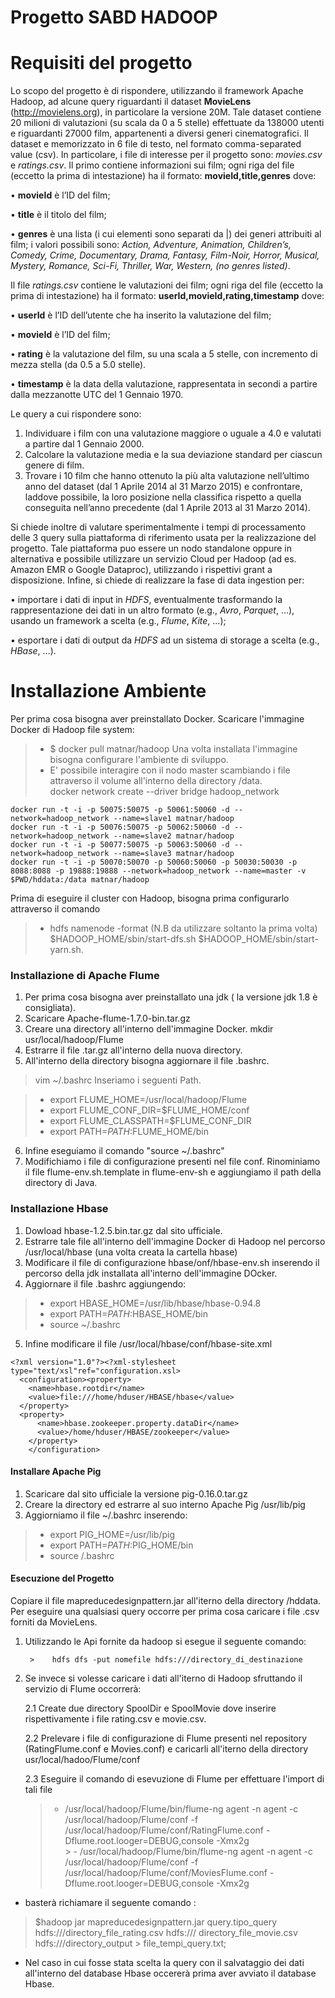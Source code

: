# Progetto SABD HADOOP

# Requisiti del progetto

Lo scopo del progetto è di rispondere, utilizzando il framework Apache Hadoop, ad alcune query riguardanti il dataset **MovieLens** (http://movielens.org), in particolare la versione 20M. 
Tale dataset contiene 20 milioni di valutazioni (su scala da 0 a 5 stelle) effettuate da 138000 utenti e riguardanti 27000 film, appartenenti a diversi generi cinematografici.
Il dataset e memorizzato in 6 file di testo, nel formato comma-separated value (csv). In particolare, i file di interesse per il progetto sono: *movies.csv* e *ratings.csv*. Il primo contiene informazioni sui film; ogni riga del file (eccetto la prima di intestazione) ha il formato:
**movieId,title,genres** dove:

• **movieId** è l’ID del film; 

• **title** è il titolo del film; 

• **genres** è una lista (i cui elementi sono separati da |) dei generi attribuiti al film; 
i valori possibili sono:
*Action, Adventure, Animation, Children’s, Comedy, Crime, Documentary,
Drama, Fantasy, Film-Noir, Horror, Musical, Mystery, Romance, Sci-Fi,
Thriller, War, Western, (no genres listed)*.

Il file *ratings.csv* contiene le valutazioni dei film; ogni riga del file (eccetto la prima di intestazione)
ha il formato:
**userId,movieId,rating,timestamp**
dove:

• **userId** è l’ID dell’utente che ha inserito la valutazione del film; 

• **movieId** è l’ID del film; 

• **rating** è la valutazione del film, su una scala a 5 stelle, con incremento di mezza stella (da 0.5 a 5.0 stelle).

• **timestamp** è la data della valutazione, rappresentata in secondi a partire dalla mezzanotte UTC del 1 Gennaio 1970.

Le query a cui rispondere sono:
1. Individuare i film con una valutazione maggiore o uguale a 4.0 e valutati a partire dal 1 Gennaio 2000.
2. Calcolare la valutazione media e la sua deviazione standard per ciascun genere di film.
3. Trovare i 10 film che hanno ottenuto la più alta valutazione nell’ultimo anno del dataset (dal 1 Aprile 
2014 al 31 Marzo 2015) e confrontare, laddove possibile, la loro posizione nella classifica rispetto a
quella conseguita nell’anno precedente (dal 1 Aprile 2013 al 31 Marzo 2014).

Si chiede inoltre di valutare sperimentalmente i tempi di processamento delle 3 query sulla piattaforma
di riferimento usata per la realizzazione del progetto. Tale piattaforma puo essere un nodo standalone oppure 
in alternativa e possibile utilizzare un servizio Cloud per Hadoop (ad es. Amazon EMR o Google Dataproc), 
utilizzando i rispettivi grant a disposizione.
Infine, si chiede di realizzare la fase di data ingestion per:

• importare i dati di input in *HDFS*, eventualmente trasformando la rappresentazione dei dati in un altro
formato (e.g., *Avro*, *Parquet*, ...), usando un framework a scelta (e.g., *Flume*, *Kite*, ...);

• esportare i dati di output da *HDFS* ad un sistema di storage a scelta (e.g., *HBase*, ...).

# Installazione Ambiente
Per prima cosa bisogna aver preinstallato Docker.
Scaricare l'immagine Docker di Hadoop file system:
> - $ docker pull matnar/hadoop
Una volta installata l'immagine bisogna configurare l'ambiente di sviluppo.
> - E' possibile interagire con il nodo master scambiando i file attraverso il volume all'interno della directory /data.   
    docker network create --driver bridge hadoop_network

	docker run -t -i -p 50075:50075 -p 50061:50060 -d --network=hadoop_network --name=slave1 matnar/hadoop
	docker run -t -i -p 50076:50075 -p 50062:50060 -d --network=hadoop_network --name=slave2 matnar/hadoop
	docker run -t -i -p 50077:50075 -p 50063:50060 -d --network=hadoop_network --name=slave3 matnar/hadoop
	docker run -t -i -p 50070:50070 -p 50060:50060 -p 50030:50030 -p 8088:8088 -p 19888:19888 --network=hadoop_network --name=master -v $PWD/hddata:/data matnar/hadoop
Prima di eseguire il cluster con Hadoop, bisogna prima configurarlo attraverso il comando 
 > - hdfs namenode -format  (N.B da utilizzare soltanto la prima volta)
	$HADOOP_HOME/sbin/start-dfs.sh
	$HADOOP_HOME/sbin/start-yarn.sh.
### Installazione di Apache Flume
1. Per prima cosa bisogna aver preinstallato una jdk ( la versione jdk 1.8 è consigliata).
2. Scaricare Apache-flume-1.7.0-bin.tar.gz
3. Creare una directory all'interno dell'immagine Docker. 
    mkdir usr/local/hadoop/Flume
4. Estrarre il file .tar.gz all'interno della nuova directory.
5. All'interno della directory bisogna aggiornare il file .bashrc.
 
 > vim ~/.bashrc
 Inseriamo i seguenti Path.
 
 > - export FLUME_HOME=/usr/local/hadoop/Flume
 > - export FLUME_CONF_DIR=$FLUME_HOME/conf
 > - export FLUME_CLASSPATH=$FLUME_CONF_DIR
 > - export PATH=$PATH:$FLUME_HOME/bin
6. Infine eseguiamo il comando "source ~/.bashrc"
7. Modifichiamo i file di configurazione presenti nel file conf. Rinominiamo il file flume-env.sh.template in flume-env-sh e aggiungiamo il path della directory di Java.
### Installazione Hbase
1. Dowload hbase-1.2.5.bin.tar.gz dal sito ufficiale.
2. Estrarre tale file all'interno dell'immagine Docker di Hadoop nel percorso /usr/local/hbase (una volta creata la cartella hbase)
3. Modificare il file di configurazione hbase/onf/hbase-env.sh inserendo il percorso della jdk installata all'interno dell'immagine DOcker.
4. Aggiornare il file .bashrc aggiungendo:
  > - export HBASE_HOME=/usr/lib/hbase/hbase-0.94.8
  > - export PATH=$PATH:$HBASE_HOME/bin
  > - source ~/.bashrc
5. Infine modificare il file /usr/local/hbase/conf/hbase-site.xml
 
 <pre><code>&lt;?xml version="1.0"?&gt;&lt;?xml-stylesheet type="text/xsl"ref="configuration.xsl&gt;
  &lt;configuration&gt;&lt;property&gt;
    &lt;name&gt;hbase.rootdir&lt;/name&gt;
    &lt;value&gt;file:///home/hduser/HBASE/hbase&lt;/value&gt;
  &lt;/property&gt;
  &lt;property&gt;
      &lt;name&gt;hbase.zookeeper.property.dataDir&lt;/name&gt;
      &lt;value&gt;/home/hduser/HBASE/zookeeper&lt;/value&gt;
    &lt;/property&gt;
    &lt;/configuration&gt;</code></pre>
    

#### Installare Apache Pig
1. Scaricare dal sito ufficiale la versione pig-0.16.0.tar.gz
2. Creare la directory ed estrarre al suo interno Apache Pig /usr/lib/pig
3. Aggiorniamo il file ~/.bashrc inserendo:
  > - export PIG_HOME=/usr/lib/pig
  > - export PATH=$PATH:$PIG_HOME/bin
  > - source /.bashrc

#### Esecuzione del Progetto
 Copiare il file mapreducedesignpattern.jar all'iterno della directory /hddata.
 Per eseguire una qualsiasi query occorre per prima cosa caricare i file .csv forniti da MovieLens.

1. Utilizzando le Api fornite da hadoop si esegue il seguente comando:
    
    	>    hdfs dfs -put nomefile hdfs:///directory_di_destinazione 

2. Se invece si volesse caricare i dati all'iterno di Hadoop sfruttando il servizio di Flume occorrerà:
 
   2.1 Create due directory SpoolDir e SpoolMovie dove inserire rispettivamente i file rating.csv e movie.csv.
   
   2.2 Prelevare i file di configurazione di Flume presenti nel repository (RatingFlume.conf e Movies.conf) e caricarli 		all'iterno della directory usr/local/hadoo/Flume/conf
   
   2.3 Eseguire il comando di esevuzione di Flume per effettuare l'import di tali file
   
  	 > -    /usr/local/hadoop/Flume/bin/flume-ng agent -n agent -c /usr/local/hadoop/Flume/conf -f 		/usr/local/hadoop/Flume/conf/RatingFlume.conf -Dflume.root.looger=DEBUG,console -Xmx2g     
      	> - /usr/local/hadoop/Flume/bin/flume-ng agent -n agent -c /usr/local/hadoop/Flume/conf -f    	      /usr/local/hadoop/Flume/conf/MoviesFlume.conf -Dflume.root.looger=DEBUG,console -Xmx2g 

- basterà richiamare il seguente comando :
 
 >    $hadoop jar mapreducedesignpattern.jar query.tipo_query hdfs:///directory_file_rating.csv hdfs:/// directory_file_movie.csv hdfs:///directory_output > file_tempi_query.txt;
-  Nel caso in cui fosse stata scelta la query con il salvataggio dei dati all'interno del database Hbase occererà prima aver avviato il database Hbase.
